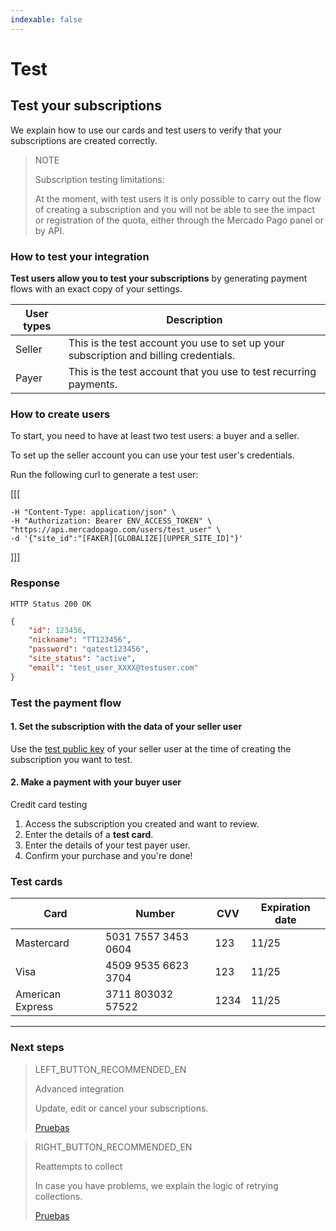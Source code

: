 ```yaml
---
indexable: false
---
```


# Test   

## Test your subscriptions

We explain how to use our cards and test users to verify that your subscriptions are created correctly.

> NOTE
> 
> Subscription testing limitations:
> 
> At the moment, with test users it is only possible to carry out the flow of creating a subscription and you will not be able to see the impact or registration of the quota, either through the Mercado Pago panel or by API.

### How to test your integration

**Test users allow you to test your subscriptions** by generating payment flows with an exact copy of your settings.

User types |   Description  
------------ 	 |	--------    
Seller       |  This is the test account you use to set up your subscription and billing credentials.           
Payer        |  This is the test account that you use to test recurring payments.  

### How to create users

To start, you need to have at least two test users: a buyer and a seller.

To set up the seller account you can use your test user's credentials. 

Run the following curl to generate a test user:


[[[
```curl curl -X POST \
-H "Content-Type: application/json" \
-H "Authorization: Bearer ENV_ACCESS_TOKEN" \
"https://api.mercadopago.com/users/test_user" \
-d '{"site_id":"[FAKER][GLOBALIZE][UPPER_SITE_ID]"}'
```
]]]

### Response
`HTTP Status 200 OK`
```json
{
    "id": 123456,
    "nickname": "TT123456",
    "password": "qatest123456",
    "site_status": "active",
    "email": "test_user_XXXX@testuser.com"
}
```

### Test the payment flow

#### 1. Set the subscription with the data of your seller user

Use the <a href="https://www.mercadopago[FAKER][URL][DOMAIN]/daccount/credentials" target="_blank">test public key</a> of your seller user at the time of creating the subscription you want to test.

#### 2. Make a payment with your buyer user

Credit card testing

1. Access the subscription you created and want to review.
1. Enter the details of a **test card**.
1. Enter the details of your test payer user.
1. Confirm your purchase and you're done!

### Test cards

Card |   Number  | CVV   |   Expiration date
------------ 	 |	--------    |	--------    |	--------
Mastercard       |  5031 7557 3453 0604 |   123 | 11/25            
Visa             |  4509 9535 6623 3704 |   123 | 11/25   
American Express |  3711 803032 57522   |   1234| 11/25   

------------
### Next steps

> LEFT_BUTTON_RECOMMENDED_EN
>
> Advanced integration
>
> Update, edit or cancel your subscriptions.
>
> [Pruebas](http://www.mercadopago[FAKER][URL][DOMAIN]/developers/es/guides/online-payments/subscriptions/advanced-integration/)

> RIGHT_BUTTON_RECOMMENDED_EN
>
> Reattempts to collect
>
> In case you have problems, we explain the logic of retrying collections. 
>
> [Pruebas](http://www.mercadopago[FAKER][URL][DOMAIN]/developers/es/guides/online-payments/subscriptions/payment-retry/)